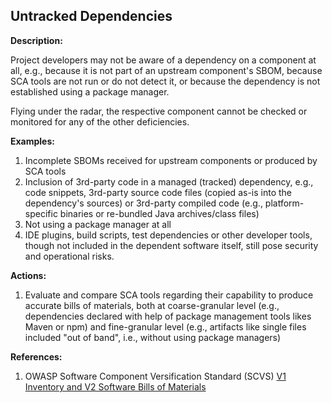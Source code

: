 ## Untracked Dependencies

**Description:**

Project developers may not be aware of a dependency on a component at all, e.g., because it is not part of an upstream component's SBOM, because SCA tools are not run or do not detect it, or because the dependency is not established using a package manager.

Flying under the radar, the respective component cannot be checked or monitored for any of the other deficiencies.

**Examples:**

1. Incomplete SBOMs received for upstream components or produced by SCA tools
2. Inclusion of 3rd-party code in a managed (tracked) dependency, e.g., code snippets, 3rd-party source code files (copied as-is into the dependency's sources) or 3rd-party compiled code (e.g., platform-specific binaries or re-bundled Java archives/class files)
3. Not using a package manager at all
4. IDE plugins, build scripts, test dependencies or other developer tools, though not included in the dependent software itself, still pose security and operational risks.

**Actions:**

1. Evaluate and compare SCA tools regarding their capability to produce accurate bills of materials, both at coarse-granular level (e.g., dependencies declared with help of package management tools likes Maven or npm) and fine-granular level (e.g., artifacts like single files included "out of band", i.e., without using package managers) 

**References:**

1. OWASP Software Component Versification Standard (SCVS) [V1 Inventory and V2 Software Bills of Materials](https://owasp-scvs.gitbook.io/scvs/v1-inventory)
